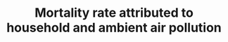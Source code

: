---
data_non_statistical: true
goal_meta_link: http://unstats.un.org/sdgs/files/metadata-compilation/Metadata-Goal-3.pdf
goal_meta_link_page: 35
graph: null
graph_status_notes: unk
graph_title: Mortality rate attributed to household and ambient air pollution
graph_type: null
graph_type_description: null
has_metadata: false
indicator: 3.9.1
indicator_name: Mortality rate attributed to household and ambient air pollution
indicator_sort_order: 03-09-01
indicator_variable: null
layout: indicator
permalink: /3-9-1/
published: true
reporting_status: notstarted
sdg_goal: 3
source_active_1: true
source_notes_1: null
source_title_1: null
target: By 2030, substantially reduce the number of deaths and illnesses from hazardous
  chemicals and air, water and soil pollution and contamination.
target_id: '3.9'
title: Mortality rate attributed to household and ambient air pollution
un_custodial_agency: 'WHO (Partnering Agencies: UNEP)'
un_designated_tier: '1'
variable_description: null
variable_notes: null
---